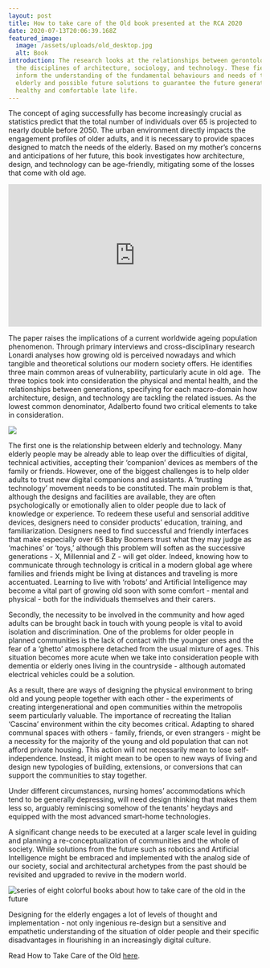 ```yaml
---
layout: post
title: How to take care of the Old book presented at the RCA 2020
date: 2020-07-13T20:06:39.168Z
featured_image:
  image: /assets/uploads/old_desktop.jpg
  alt: Book
introduction: The research looks at the relationships between gerontology and
  the disciplines of architecture, sociology, and technology. These fields
  inform the understanding of the fundamental behaviours and needs of the
  elderly and possible future solutions to guarantee the future generations' a
  healthy and comfortable late life.
---
```

The concept of aging successfully has become increasingly crucial as statistics predict that the total number of individuals over 65 is projected to nearly double before 2050. The urban environment directly impacts the engagement profiles of older adults, and it is necessary to provide spaces designed to match the needs of the elderly. Based on my mother’s concerns and anticipations of her future, this book investigates how architecture, design, and technology can be age-friendly, mitigating some of the losses that come with old age.

<div style="padding:56.25% 0 0 0;position:relative;"><iframe src="https://player.vimeo.com/video/434693932?autoplay=1&loop=1&title=0&byline=0&portrait=0" style="position:absolute;top:0;left:0;width:100%;height:100%;" frameborder="0" allow="autoplay; fullscreen" allowfullscreen></iframe></div><script src="https://player.vimeo.com/api/player.js"></script>

The paper raises the implications of a current worldwide ageing population phenomenon. Through primary interviews and cross-disciplinary research Lonardi analyses how growing old is perceived nowadays and which tangible and theoretical solutions our modern society offers. He identifies three main common areas of vulnerability, particularly acute in old age.  The three topics took into consideration the physical and mental health, and the relationships between generations, specifying for each macro-domain how architecture, design, and technology are tackling the related issues. As the lowest common denominator, Adalberto found two critical elements to take in consideration.

![](/assets/uploads/old4.jpg)

The first one is the relationship between elderly and technology. Many elderly people may be already able to leap over the difficulties of digital, technical activities, accepting their ‘companion’ devices as members of the family or friends. However, one of the biggest challenges is to help older adults to trust new digital companions and assistants. A ‘trusting technology’ movement needs to be constituted. The main problem is that, although the designs and facilities are available, they are often psychologically or emotionally alien to older people due to lack of knowledge or experience. To redeem these useful and sensorial additive devices, designers need to consider products’ education, training, and familiarization. Designers need to find successful and friendly interfaces that make especially over 65 Baby Boomers trust what they may judge as ‘machines’ or ‘toys,’ although this problem will soften as the successive generations - X, Millennial and Z - will get older. Indeed, knowing how to communicate through technology is critical in a modern global age where families and friends might be living at distances and traveling is more accentuated. Learning to live with ‘robots’ and Artificial Intelligence may become a vital part of growing old soon with some comfort - mental and physical - both for the individuals themselves and their carers.



Secondly, the necessity to be involved in the community and how aged adults can be brought back in touch with young people is vital to avoid isolation and discrimination. One of the problems for older people in planned communities is the lack of contact with the younger ones and the fear of a ‘ghetto’ atmosphere detached from the usual mixture of ages. This situation becomes more acute when we take into consideration people with dementia or elderly ones living in the countryside - although automated electrical vehicles could be a solution.



As a result, there are ways of designing the physical environment to bring old and young people together with each other - the experiments of creating intergenerational and open communities within the metropolis seem particularly valuable. The importance of recreating the Italian ‘Cascina’ environment within the city becomes critical. Adapting to shared communal spaces with others - family, friends, or even strangers - might be a necessity for the majority of the young and old population that can not afford private housing. This action will not necessarily mean to lose self-independence. Instead, it might mean to be open to new ways of living and design new typologies of building, extensions, or conversions that can support the communities to stay together.



Under different circumstances, nursing homes’ accommodations which tend to be generally depressing, will need design thinking that makes them less so, arguably reminiscing somehow of the tenants' heydays and equipped with the most advanced smart-home technologies. 



A significant change needs to be executed at a larger scale level in guiding and planning a re-conceptualization of communities and the whole of society. While solutions from the future such as robotics and Artificial Intelligence might be embraced and implemented with the analog side of our society, social and architectural archetypes from the past should be revisited and upgraded to revive in the modern world.

![series of eight colorful books about how to take care of the old in the future](/assets/uploads/ageing_20191.jpg "How to take care of the old and series of future book about a better later life")

Designing for the elderly engages a lot of levels of thought and implementation - not only ingenious re-design but a sensitive and empathetic understanding of the situation of older people and their specific disadvantages in flourishing in an increasingly digital culture. 

Read How to Take Care of the Old [here](https://issuu.com/adalbertolonardiworks/docs/how_to_take_care_of_the_old_preview).